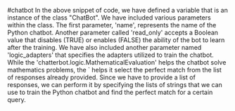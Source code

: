 #chatbot
In the above snippet of code, we have defined a variable that is an instance of the class "ChatBot".
We have included various parameters within the class. The first parameter, 'name', represents the name of the Python chatbot.
Another parameter called 'read_only' accepts a Boolean value that disables (TRUE) or enables (FALSE) the ability of the bot to learn after the training.
We have also included another parameter named 'logic_adapters' that specifies the adapters utilized to train the chatbot.
While the 'chatterbot.logic.MathematicalEvaluation' helps the chatbot solve mathematics problems, the ` helps it select the perfect match from the list of responses already provided.
Since we have to provide a list of responses, we can perform it by specifying the lists of strings that we can use to train the Python chatbot and find the perfect match for a certain query. 
